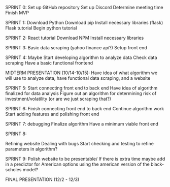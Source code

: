 SPRINT 0:
Set up GitHub repository
Set up Discord
Determine meeting time
Finish MVP

SPRINT 1:
Download Python
Download pip
Install necessary libraries (flask)
Flask tutorial
Begin python tutorial

SPRINT 2:
React tutorial
Download NPM
Install necessary libraries

SPRINT 3:
Basic data scraping (yahoo finance api?)
Setup front end 

SPRINT 4:
Maybe Start developing algorithm to analyze data
Check data scraping
Have a basic functional frontend

MIDTERM PRESENTATION (10/14-10/15):
Have idea of what algorithm we will use to analyze data, have functional data scraping, and a website

SPRINT 5:
Start connecting front end to back end
Have idea of algorithm finalized for data analysis
Figure out an algorithm for determining risk of investment/volatility (or are we just scraping that?)

SPRINT 6:
Finish connecting front end to back end
Continue algorithm work
Start adding features and polishing front end

SPRINT 7:
debugging
Finalize algorithm
Have a minimum viable front end

SPRINT 8:

Refining website
Dealing with bugs
Start checking and testing to refine parameters in algorithm?

SPRINT 9:
Polish website to be presentable/
If there is extra time maybe add in a predictor for American options using the american version of the black-scholes model?

FINAL PRESENTATION (12/2 - 12/3)
